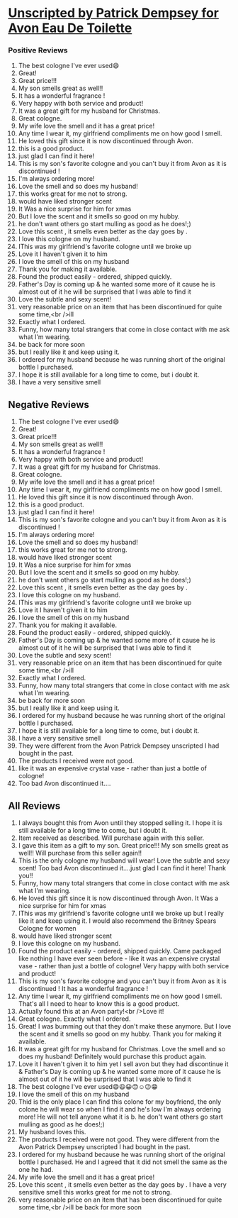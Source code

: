 # [Unscripted by Patrick Dempsey for Avon Eau De Toilette](https://products.checkmycream.com/products/Unscripted-by-Patrick-Dempsey-for-Avon-Eau-De-Toilette.html)

### Positive Reviews

<ol>
      <li>The best cologne I&#x27;ve ever used😄</li>
      <li>Great!</li>
      <li>Great price!!!</li>
      <li>My son smells great as well!!</li>
      <li>It has a wonderful fragrance !</li>
      <li>Very happy with both service and product!</li>
      <li>It was a great gift for my husband for Christmas.</li>
      <li>Great cologne.</li>
      <li>My wife love the smell and it has a great price!</li>
      <li>Any time I wear it, my girlfriend compliments me on how good I smell.</li>
      <li>He loved this gift since it is now discontinued through Avon.</li>
      <li>this is a good product.</li>
      <li>just glad I can find it here!</li>
      <li>This is my son&#x27;s favorite cologne and you can&#x27;t buy it from Avon as it is discontinued !</li>
      <li>I&#x27;m always ordering more!</li>
      <li>Love the smell and so does my husband!</li>
      <li>this works great for me not to strong.</li>
      <li>would have liked stronger scent</li>
      <li>It Was a nice surprise for him for xmas</li>
      <li>But I love the scent and it smells so good on my hubby.</li>
      <li>he don&#x27;t want others go start mulling as good as he does!;)</li>
      <li>Love this scent , it smells even better as the day goes by .</li>
      <li>I love this cologne on my husband.</li>
      <li>IThis was my girlfriend&#x27;s favorite cologne until we broke up</li>
      <li>Love it I haven&#x27;t given it to him</li>
      <li>I love the smell of this on my husband</li>
      <li>Thank you for making it available.</li>
      <li>Found the product easily - ordered, shipped quickly.</li>
      <li>Father&#x27;s Day is coming up &amp; he wanted some more of it cause he is almost out of it he will be surprised that I was able to find it</li>
      <li>Love the subtle and sexy scent!</li>
      <li>very reasonable price on an item that has been discontinued for quite some time,&lt;br /&gt;ill</li>
      <li>Exactly what I ordered.</li>
      <li>Funny, how many total strangers that come in close contact with me ask what I&#x27;m wearing.</li>
      <li>be back for more soon</li>
      <li>but I really like it and keep using it.</li>
      <li>I ordered for my husband because he was running short of the original bottle I purchased.  </li>
      <li>I hope it is still available for a long time to come, but i doubt it.</li>
      <li>I have a very sensitive smell</li>
</ol>


<h2>Negative Reviews</h2>
<ol>
<li> The best cologne I&#x27;ve ever used😄</li>
<li> Great!</li>
<li> Great price!!!</li>
<li> My son smells great as well!!</li>
<li> It has a wonderful fragrance !</li>
<li> Very happy with both service and product!</li>
<li> It was a great gift for my husband for Christmas.</li>
<li> Great cologne.</li>
<li> My wife love the smell and it has a great price!</li>
<li> Any time I wear it, my girlfriend compliments me on how good I smell.</li>
<li> He loved this gift since it is now discontinued through Avon.</li>
<li> this is a good product.</li>
<li> just glad I can find it here!</li>
<li> This is my son&#x27;s favorite cologne and you can&#x27;t buy it from Avon as it is discontinued !</li>
<li> I&#x27;m always ordering more!</li>
<li> Love the smell and so does my husband!</li>
<li> this works great for me not to strong.</li>
<li> would have liked stronger scent</li>
<li> It Was a nice surprise for him for xmas</li>
<li> But I love the scent and it smells so good on my hubby.</li>
<li> he don&#x27;t want others go start mulling as good as he does!;)</li>
<li> Love this scent , it smells even better as the day goes by .</li>
<li> I love this cologne on my husband.</li>
<li> IThis was my girlfriend&#x27;s favorite cologne until we broke up</li>
<li> Love it I haven&#x27;t given it to him</li>
<li> I love the smell of this on my husband</li>
<li> Thank you for making it available.</li>
<li> Found the product easily - ordered, shipped quickly.</li>
<li> Father&#x27;s Day is coming up &amp; he wanted some more of it cause he is almost out of it he will be surprised that I was able to find it</li>
<li> Love the subtle and sexy scent!</li>
<li> very reasonable price on an item that has been discontinued for quite some time,&lt;br /&gt;ill</li>
<li> Exactly what I ordered.</li>
<li> Funny, how many total strangers that come in close contact with me ask what I&#x27;m wearing.</li>
<li> be back for more soon</li>
<li> but I really like it and keep using it.</li>
<li> I ordered for my husband because he was running short of the original bottle I purchased.  </li>
<li> I hope it is still available for a long time to come, but i doubt it.</li>
<li> I have a very sensitive smell</li>
<li> They were different from the Avon Patrick Dempsey unscripted I had bought in the past.</li>
<li> The products I received were not good.</li>
<li> like it was an expensive crystal vase - rather than just a bottle of cologne!</li>
<li> Too bad Avon discontinued it....</li>
</ol>

<h2>All Reviews</h2>

<ol>
    <li> I always bought this from Avon until they stopped selling it. I hope it is still available for a long time to come, but i doubt it.</li>
    <li> Item received as described. Will purchase again with this seller.</li>
    <li> I gave this item as a gift to my son. Great price!!! My son smells great as well!! Will purchase from this seller again!!</li>
    <li> This is the only cologne my husband will wear! Love the subtle and sexy scent! Too bad Avon discontinued it....just glad I can find it here! Thank you!!</li>
    <li> Funny, how many total strangers that come in close contact with me ask what I&#x27;m wearing.</li>
    <li> He loved this gift since it is now discontinued through Avon. It Was a nice surprise for him for xmas</li>
    <li> IThis was my girlfriend&#x27;s favorite cologne until we broke up but I really like it and keep using it. I would also recommend the Britney Spears Cologne for women</li>
    <li> would have liked stronger scent</li>
    <li> I love this cologne on my husband.</li>
    <li> Found the product easily - ordered, shipped quickly. Came packaged like nothing I have ever seen before - like it was an expensive crystal vase - rather than just a bottle of cologne! Very happy with both service and product!</li>
    <li> This is my son&#x27;s favorite cologne and you can&#x27;t buy it from Avon as it is discontinued ! It has a wonderful fragrance !</li>
    <li> Any time I wear it, my girlfriend compliments me on how good I smell. That&#x27;s all I need to hear to know this is a good product.</li>
    <li> Actually found this at an Avon party!&lt;br /&gt;Love it!</li>
    <li> Great cologne. Exactly what I ordered.</li>
    <li> Great! I was bumming out that they don&#x27;t make these anymore. But I love the scent and it smells so good on my hubby. Thank you for making it available.</li>
    <li> It was a great gift for my husband for Christmas. Love the smell and so does my husband! Definitely would purchase this product again.</li>
    <li> Love it I haven&#x27;t given it to him yet I sell avon but they had discontinue it &amp; Father&#x27;s Day is coming up &amp; he wanted some more of it cause he is almost out of it he will be surprised that I was able to find it</li>
    <li> The best cologne I&#x27;ve ever used😄😃😀😊☺️😉😁</li>
    <li> I love the smell of this on my husband</li>
    <li> Thid is the only place I can find this colone for my boyfriend, the only colone he will wear so when I find it and he&#x27;s low I&#x27;m always ordering more! He will not tell anyone what it is b. he don&#x27;t want others go start mulling as good as he does!;)</li>
    <li> My husband loves this.</li>
    <li> The products I received were not good. They were different from the Avon Patrick Dempsey unscripted I had bought in the past.</li>
    <li> I ordered for my husband because he was running short of the original bottle I purchased.  He and I agreed that it did not smell the same as the one he had.</li>
    <li> My wife love the smell and it has a great price!</li>
    <li> Love this scent , it smells even better as the day goes by . I have a very sensitive smell this works great for me not to strong.</li>
    <li> very reasonable price on an item that has been discontinued for quite some time,&lt;br /&gt;ill be back for more soon</li>
</ol>




